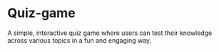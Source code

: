 # Quiz-game
A simple, interactive quiz game where users can test their knowledge across various topics in a fun and engaging way.
